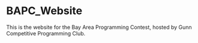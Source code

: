 # BAPC_Website

This is the website for the Bay Area Programming Contest, hosted by Gunn Competitive Programming Club.
